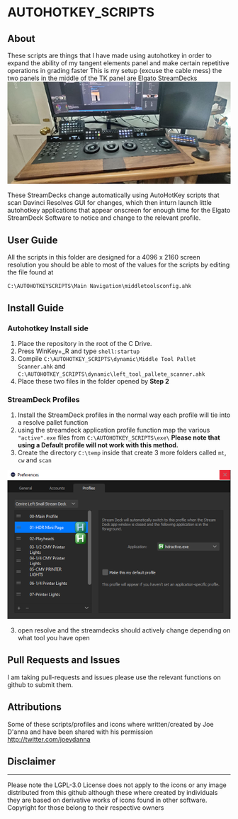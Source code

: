 # AUTOHOTKEY_SCRIPTS
## About
These scripts are things that I have made using autohotkey in order to expand the ability of my tangent elements panel and make certain repetitive operations in grading faster This is my setup (excuse the cable mess) the two panels in the middle of the TK panel are Elgato StreamDecks 
![](https://github.com/Johnr24/AUTOHOTKEY_SCRIPTS/blob/master/src/readme_02.jpg?raw=true)

These StreamDecks change automatically using AutoHotKey scripts that scan Davinci Resolves GUI for changes, which then inturn launch little autohotkey applications that appear onscreen for enough time for the Elgato StreamDeck Software to notice and change to the relevant profile.


## User Guide
All the scripts in this folder are designed for a 4096 x 2160 screen resolution
you should be able to most of the values for the scripts by editing the file found at 
```
C:\AUTOHOTKEYSCRIPTS\Main Navigation\middletoolsconfig.ahk
```
## Install Guide
### Autohotkey Install side
1. Place the repository in the root of the C Drive.
2. Press WinKey+_R and type `shell:startup`
3. Compile `C:\AUTOHOTKEY_SCRIPTS\dynamic\Middle Tool Pallet Scanner.ahk` and `C:\AUTOHOTKEY_SCRIPTS\dynamic\left_tool_pallete_scanner.ahk`
4. Place these two files in the folder opened by **Step 2**

### StreamDeck Profiles
1. Install the StreamDeck profiles in the normal way each profile will tie into a resolve pallet function 
2. using the streamdeck application profile function map the various `"active".exe` files from `C:\AUTOHOTKEY_SCRIPTS\exe\` **Please note that using a Default profile will not work with this method.**
3. Create the directory `C:\temp` inside that create 3 more folders called `mt`, `cw` and `scan`
   
![](https://github.com/Johnr24/AUTOHOTKEY_SCRIPTS/blob/master/src/streamdeck_profileimg_01.png?raw=true)

3. open resolve and the streamdecks should actively change depending on what tool you have open
   


## Pull Requests and Issues
I am taking pull-requests and issues please use the relevant functions on github to submit them. 

## Attributions
Some of these scripts/profiles and icons where written/created by Joe D'anna and have been shared with his permission http://twitter.com/joeydanna

## Disclaimer
---
Please note the LGPL-3.0 License does not apply to the icons or any image distributed from this github although these where created by individuals they are based on derivative works of icons found in other software. Copyright for those belong to their respective owners

